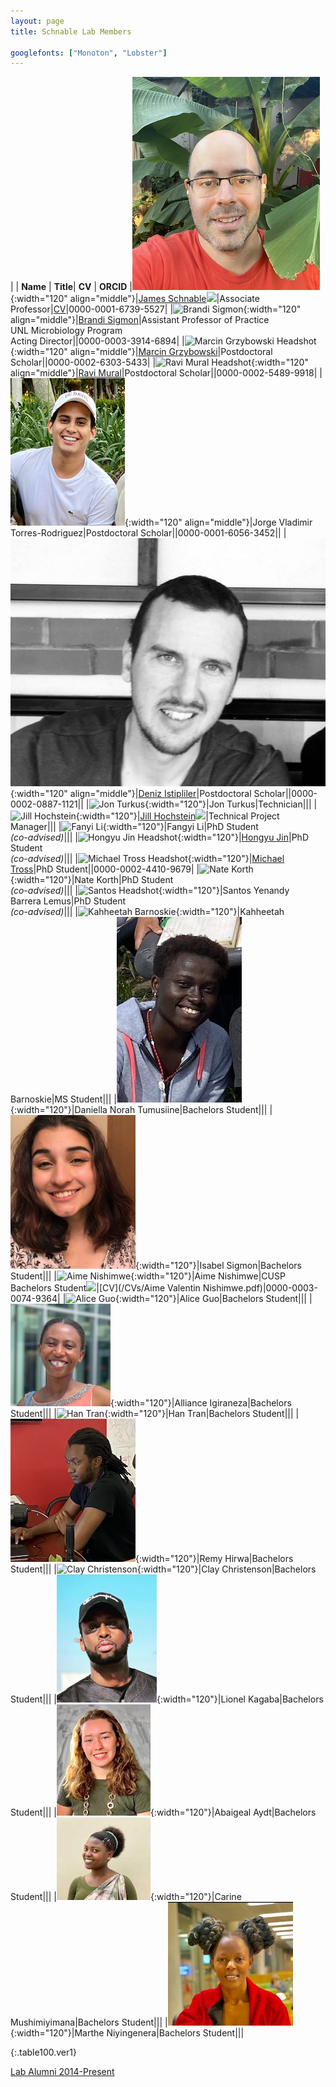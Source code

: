 ```yaml
---
layout: page
title: Schnable Lab Members

googlefonts: ["Monoton", "Lobster"]
---
```


| | **Name** | **Title**| **CV** | **ORCID**
|![James Schnable](/images/People_Images/jamesschnable.jpg){:width="120" align="middle"}|[James Schnable](/peoplepages/jschnable/)<a href="https://twitter.com/szintri"><img src="/images/Twitter_logo_blue.png" style="width: 15px;"></a>|Associate Professor|[CV](/CVs/JSchnable.pdf)|0000-0001-6739-5527|
|![Brandi Sigmon](/images/People_Images/BSigmon.jpg){:width="120" align="middle"}|[Brandi Sigmon](/peoplepages/Brandi_Sigmon/)|Assistant Professor of Practice<br>UNL Microbiology Program<br>Acting Director||0000-0003-3914-6894|
|![Marcin Grzybowski Headshot](/images/People_Images/Marcin.jpg){:width="120" align="middle"}|[Marcin Grzybowski](/peoplepages/Marcin_Grzybowski/)|Postdoctoral Scholar||0000-0002-6303-5433|
|![Ravi Mural Headshot](/images/People_Images/Ravi.jpg){:width="120" align="middle"}|[Ravi Mural](/peoplepages/Ravi_Mural/)|Postdoctoral Scholar||0000-0002-5489-9918|
|![Vladimir Headshot](/images/People_Images/Vlad.jpg){:width="120" align="middle"}|Jorge Vladimir Torres-Rodriguez|Postdoctoral Scholar||0000-0001-6056-3452||
|![Deniz Headshot](/images/People_Images/deniz_istipliler.jpg){:width="120" align="middle"}|[Deniz Istipliler](/peoplepages/Deniz_Istipiller/)|Postdoctoral Scholar||0000-0002-0887-1121||
|![Jon Turkus](/images/People_Images/JonT.jpg){:width="120"}|Jon Turkus|Technician|||
|![Jill Hochstein](/images/People_Images/Jill.jpg){:width="120"}|[Jill Hochstein](/peoplepages/Jill_Hochstein/)<a href="https://twitter.com/jara12"><img src="/images/Twitter_logo_blue.png" style="width: 15px;"></a>|Technical Project Manager|||
|![Fanyi Li](/images/People_Images/Fangyi.jpg){:width="120"}|Fangyi Li|PhD Student<br>_(co-advised)_|||
|![Hongyu Jin Headshot](/images/People_Images/Hongyu.jpg){:width="120"}|[Hongyu Jin](/peoplepages/Hongyu_Jin/)|PhD Student<br>_(co-advised)_|||
|![Michael Tross Headshot](/images/People_Images/MichaelT.jpg){:width="120"}|[Michael Tross](/peoplepages/Michael_Tross/)|PhD Student||0000-0002-4410-9679|
|![Nate Korth](/images/People_Images/Nate_small.jpg){:width="120"}|Nate Korth|PhD Student<br>_(co-advised)_|||
|![Santos Headshot](/images/People_Images/Santos.jpg){:width="120"}|Santos Yenandy<br>Barrera Lemus|PhD Student<br>_(co-advised)_|||
|![Kahheetah Barnoskie](/images/People_Images/Kahheetah.jpg){:width="120"}|Kahheetah Barnoskie|MS Student|||
|![Daniella Norah Tumisiine](/images/People_Images/Norah.jpg){:width="120"}|Daniella Norah Tumusiine|Bachelors Student|||
|![Isabel Sigmon](/images/People_Images/isabel.jpg){:width="120"}|Isabel Sigmon|Bachelors Student|||
|![Aime Nishimwe](/images/People_Images/Aime.jpg){:width="120"}|Aime Nishimwe|CUSP Bachelors Student<a href="https://twitter.com/AimeValentin"><img src="/images/Twitter_logo_blue.png" style="width: 15px;"></a>|[CV](/CVs/Aime Valentin Nishimwe.pdf)|0000-0003-0074-9364|
|![Alice Guo](/images/People_Images/AliceG.jpg){:width="120"}|Alice Guo|Bachelors Student|||
|![Alliance Igiraneza](/images/People_Images/Alliance.jpg){:width="120"}|Alliance Igiraneza|Bachelors Student|||
|![Han Tran](/images/People_Images/HanT.jpg){:width="120"}|Han Tran|Bachelors Student|||
|![Remy Hirwa](/images/People_Images/Remy.jpg){:width="120"}|Remy Hirwa|Bachelors Student|||
|![Clay Christenson](/images/People_Images/Clay.jpg){:width="120"}|Clay Christenson|Bachelors Student|||
|![Lionel Kagaba](/images/People_Images/Lionel.jpg){:width="120"}|Lionel Kagaba|Bachelors Student|||
|![Abaigeal Aydt](/images/People_Images/Abaigeal.jpg){:width="120"}|Abaigeal Aydt|Bachelors Student|||
|![Carine Mushimiyimana](/images/People_Images/Carine.jpg){:width="120"}|Carine Mushimiyimana|Bachelors Student|||
|![Marthe Niyingenera](/images/People_Images/Marthe.jpg){:width="120"}|Marthe Niyingenera|Bachelors Student|||


{:.table100.ver1}

[Lab Alumni 2014-Present](/alumni)
